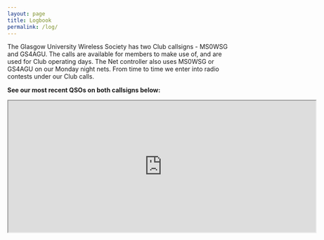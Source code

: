 ```yaml
---
layout: page
title: Logbook
permalink: /log/
---
```


The Glasgow University Wireless Society has two Club callsigns - MS0WSG and GS4AGU. The calls are available for members to make use of, and are used for Club operating days. The Net controller also uses MS0WSG or GS4AGU on our Monday night nets. From time to time we enter into radio contests under our Club calls.

**See our most recent QSOs on both callsigns below:**

 <p><em><em><span style="font-size:18px"><iframe height="300" src="https://log.mm0wsg.radio/index.php/widgets/qsos/scotland" width="700"></iframe></span></em></em></p>
